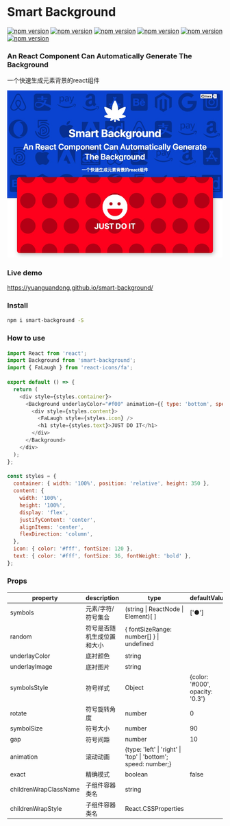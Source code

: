 # Smart Background
[![npm version](https://badge.fury.io/js/smart-background.svg)](#) [![npm version](https://img.shields.io/badge/react-%3E16-green)](#) [![npm version](	https://img.shields.io/github/issues/yuanguandong/smart-background)](#) [![npm version](	https://img.shields.io/github/forks/yuanguandong/smart-background)](#) [![npm version](https://img.shields.io/github/license/yuanguandong/smart-background)](#) [![npm version](	https://img.shields.io/github/stars/yuanguandong/smart-background)](#)
### An React Component Can Automatically Generate The Background
一个快速生成元素背景的react组件

![repository-open-graph-template副本](./snapshot.png)


### Live demo
https://yuanguandong.github.io/smart-background/

### Install
```bash
npm i smart-background -S
```

### How to use
```js
import React from 'react';
import Background from 'smart-background';
import { FaLaugh } from 'react-icons/fa';

export default () => {
  return (
    <div style={styles.container}>
      <Background underlayColor="#f00" animation={{ type: 'bottom', speed: 5 }}>
        <div style={styles.content}>
          <FaLaugh style={styles.icon} />
          <h1 style={styles.text}>JUST DO IT</h1>
        </div>
      </Background>
    </div>
  );
};

const styles = {
  container: { width: '100%', position: 'relative', height: 350 },
  content: {
    width: '100%',
    height: '100%',
    display: 'flex',
    justifyContent: 'center',
    alignItems: 'center',
    flexDirection: 'column',
  },
  icon: { color: '#fff', fontSize: 120 },
  text: { color: '#fff', fontSize: 36, fontWeight: 'bold' },
};
```

### Props

| property              | description                | type                                                           | defaultValue                    | required |
| --------------------- | -------------------------- | -------------------------------------------------------------- | ------------------------------- | -------- |
| symbols               | 元素/字符/符号集合         | (string \| ReactNode    \| Element)[ ]                         | ['●']                           | false    |
| random                | 符号是否随机生成位置和大小 | { fontSizeRange: number[] } \| undefined                       |                                 | false    |
| underlayColor         | 底衬颜色                   | string                                                         |                                 | false    |
| underlayImage         | 底衬图片                   | string                                                         |                                 | false    |
| symbolsStyle          | 符号样式                   | Object                                                         | {color: '#000', opacity: '0.3'} | false    |
| rotate                | 符号旋转角度               | number                                                         | 0                               | false    |
| symbolSize            | 符号大小                   | number                                                         | 90                              | false    |
| gap                   | 符号间距                   | number                                                         | 10                              | false    |
| animation             | 滚动动画                   | {type: 'left' \| 'right' \| 'top' \| 'bottom'; speed: number;} |                                 | false    |
| exact                 | 精确模式                   | boolean                                                        | false                           | false    |
| childrenWrapClassName | 子组件容器类名             | string                                                         |                                 | false    |
| childrenWrapStyle     | 子组件容器类名             | React.CSSProperties                                            |                                 | false    |
